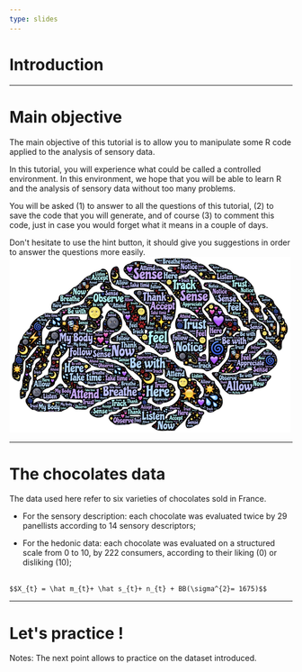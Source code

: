 ```yaml
---
type: slides
---
```




# Introduction

---

# Main objective

The main objective of this tutorial is to allow you to manipulate some R code applied to the analysis of sensory data.

In this tutorial, you will experience what could be called a controlled environment. In this environment, we hope that you will be able to learn R and the analysis of sensory data without too many problems. 

You will be asked (1) to answer to all the questions of this tutorial, (2) to save the code that you will generate, and of course (3) to comment this code, just in case you would forget what it means in a couple of days.

Don't hesitate to use the hint button, it should give you suggestions in order to answer the questions more easily.
![](https://github.com/MarionMoussay/binder_test/blob/master/image/perception-sensorielle.png?raw=true)

---

# The chocolates data

The data used here refer to six varieties of chocolates sold in France.

- For the sensory description: each chocolate was evaluated twice by 29 panellists according to 14 sensory descriptors;

- For the hedonic data: each chocolate was evaluated on a structured scale from 0 to 10, by 222 consumers, according to their liking (0) or disliking (10);

```out

$$X_{t} = \hat m_{t}+ \hat s_{t}+ n_{t} + BB(\sigma^{2}= 1675)$$

```

---

# Let's practice !

Notes: The next point allows to practice on the dataset introduced.
